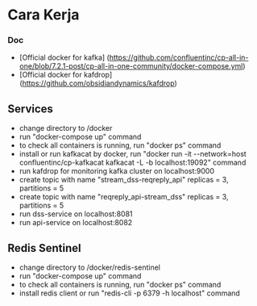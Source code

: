 # Cara Kerja

### Doc
* [Official docker for kafka] (https://github.com/confluentinc/cp-all-in-one/blob/7.2.1-post/cp-all-in-one-community/docker-compose.yml)
* [Official docker for kafdrop] (https://github.com/obsidiandynamics/kafdrop)

## Services
* change directory to /docker
* run "docker-compose up" command
* to check all containers is running, run "docker ps" command
* install or run kafkacat by docker, run "docker run -it --network=host confluentinc/cp-kafkacat kafkacat -L -b localhost:19092" command
* run kafdrop for monitoring kafka cluster on localhost:9000
* create topic with name "stream_dss-reqreply_api" replicas = 3, partitions = 5
* create topic with name "reqreply_api-stream_dss" replicas = 3, partitions = 5
* run dss-service on localhost:8081
* run api-service on localhost:8082

## Redis Sentinel
* change directory to /docker/redis-sentinel
* run "docker-compose up" command
* to check all containers is running, run "docker ps" command
* install redis client or run "redis-cli -p 6379 -h localhost" command